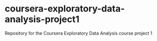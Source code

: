 # coursera-exploratory-data-analysis-project1
Repository for the Coursera Exploratory Data Analysis course project 1
